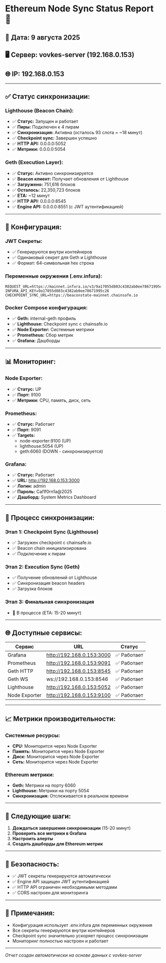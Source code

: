 # Ethereum Node Sync Status Report 🚀

## 📅 Дата: 9 августа 2025
## 🖥️ Сервер: vovkes-server (192.168.0.153)
## 🌐 IP: 192.168.0.153

---

## ✅ **Статус синхронизации:**

### **Lighthouse (Beacon Chain):**
- ✅ **Статус:** Запущен и работает
- ✅ **Пиры:** Подключен к 4 пирам
- ✅ **Синхронизация:** Активна (осталось 93 слота = ~18 минут)
- ✅ **Checkpoint sync:** Завершен успешно
- ✅ **HTTP API:** 0.0.0.0:5052
- ✅ **Метрики:** 0.0.0.0:5054

### **Geth (Execution Layer):**
- ✅ **Статус:** Активно синхронизируется
- ✅ **Beacon клиент:** Получает обновления от Lighthouse
- ✅ **Загружено:** 751,616 блоков
- ✅ **Осталось:** 22,350,723 блоков
- ✅ **ETA:** ~12 минут
- ✅ **HTTP API:** 0.0.0.0:8545
- ✅ **Engine API:** 0.0.0.0:8551 (с JWT аутентификацией)

---

## 🔧 **Конфигурация:**

### **JWT Секреты:**
- ✅ Генерируются внутри контейнеров
- ✅ Одинаковый секрет для Geth и Lighthouse
- ✅ Формат: 64-символьная hex строка

### **Переменные окружения (.env.infura):**
```
REQUEST_URL=https://mainnet.infura.io/v3/9a17055d803c4382ab0ee78671995c26
INFURA_API_KEY=9a17055d803c4382ab0ee78671995c26
CHECKPOINT_SYNC_URL=https://beaconstate-mainnet.chainsafe.io
```

### **Docker Compose конфигурация:**
- ✅ **Geth:** internal-geth профиль
- ✅ **Lighthouse:** Checkpoint sync с chainsafe.io
- ✅ **Node Exporter:** Системные метрики
- ✅ **Prometheus:** Сбор метрик
- ✅ **Grafana:** Дашборды

---

## 📊 **Мониторинг:**

### **Node Exporter:**
- ✅ **Статус:** UP
- ✅ **Порт:** 9100
- ✅ **Метрики:** CPU, память, диск, сеть

### **Prometheus:**
- ✅ **Статус:** Работает
- ✅ **Порт:** 9091
- ✅ **Targets:**
  - node-exporter:9100 (UP)
  - lighthouse:5054 (UP)
  - geth:6060 (DOWN - синхронизируется)

### **Grafana:**
- ✅ **Статус:** Работает
- ✅ **URL:** http://192.168.0.153:3000
- ✅ **Логин:** admin
- ✅ **Пароль:** Cal1f0rn1a@2025
- ✅ **Дашборд:** System Metrics Dashboard

---

## 🔄 **Процесс синхронизации:**

### **Этап 1: Checkpoint Sync (Lighthouse)**
- ✅ Загружен checkpoint с chainsafe.io
- ✅ Beacon chain инициализирована
- ✅ Подключение к пирам

### **Этап 2: Execution Sync (Geth)**
- ✅ Получение обновлений от Lighthouse
- ✅ Синхронизация beacon headers
- ✅ Загрузка блоков

### **Этап 3: Финальная синхронизация**
- 🔄 В процессе (ETA: 15-20 минут)

---

## 🌐 **Доступные сервисы:**

| Сервис | URL | Статус |
|--------|-----|--------|
| Grafana | http://192.168.0.153:3000 | ✅ Работает |
| Prometheus | http://192.168.0.153:9091 | ✅ Работает |
| Geth HTTP | http://192.168.0.153:8545 | ✅ Работает |
| Geth WS | ws://192.168.0.153:8546 | ✅ Работает |
| Lighthouse | http://192.168.0.153:5052 | ✅ Работает |
| Node Exporter | http://192.168.0.153:9100 | ✅ Работает |

---

## 📈 **Метрики производительности:**

### **Системные ресурсы:**
- **CPU:** Мониторится через Node Exporter
- **Память:** Мониторится через Node Exporter
- **Диск:** Мониторится через Node Exporter
- **Сеть:** Мониторится через Node Exporter

### **Ethereum метрики:**
- **Geth:** Метрики на порту 6060
- **Lighthouse:** Метрики на порту 5054
- **Синхронизация:** Отслеживается в реальном времени

---

## 🎯 **Следующие шаги:**

1. **Дождаться завершения синхронизации** (15-20 минут)
2. **Проверить все метрики в Grafana**
3. **Настроить алерты**
4. **Создать дашборды для Ethereum метрик**

---

## 🔐 **Безопасность:**

- ✅ JWT секреты генерируются автоматически
- ✅ Engine API защищен JWT аутентификацией
- ✅ HTTP API ограничен необходимыми методами
- ✅ CORS настроен для мониторинга

---

## 📝 **Примечания:**

- Конфигурация использует .env.infura для переменных окружения
- Все секреты генерируются внутри контейнеров
- Checkpoint sync значительно ускоряет процесс синхронизации
- Мониторинг полностью настроен и работает

---

*Отчет создан автоматически на основе данных с vovkes-server*

